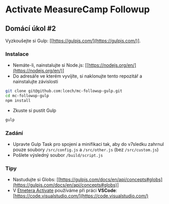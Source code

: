 # Activate MeasureCamp Followup
## Domácí úkol #2

Vyzkoušejte si Gulp: [[https://gulpjs.com/](https://gulpjs.com/)].

### Instalace

* Nemáte-li, nainstalujte si Node.js: [[https://nodejs.org/en/](https://nodejs.org/en/)]
* Do adresáře ve kterém vyvíjíte, si naklonujte tento repozitář a nainstalujte závislosti

```bash
git clone git@github.com:lcech/mc-followup-gulp.git
cd mc-followup-gulp
npm install
```

* Zkuste si pustit Gulp

```bash
gulp
```

### Zadání

* Upravte Gulp Task pro spojení a minifikaci tak, aby do v7sledku zahrnul pouze soubory `/src/config.js` a `/src/other.js` (bez `/src/custom.js`)
* Pošlete výsledný soubor `/build/script.js`

### Tipy

* Nastudujte si Globs: [[https://gulpjs.com/docs/en/api/concepts#globs](https://gulpjs.com/docs/en/api/concepts#globs)]
* V [Etnetera Activate](https://www.activate.cz/) používáme při práci **VSCode**: [https://code.visualstudio.com/](https://code.visualstudio.com/)